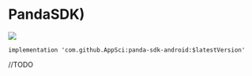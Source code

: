 # PandaSDK) 

[![](https://jitpack.io/v/AppSci/panda-sdk-android.svg)](https://jitpack.io/#AppSci/panda-sdk-android)


    implementation 'com.github.AppSci:panda-sdk-android:$latestVersion'

//TODO
